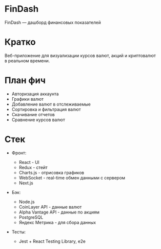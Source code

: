 # FinDash
FinDash — дашборд финансовых показателей

# Кратко
Веб-приложение для визуализации курсов валют, акций и криптовалют в реальном времени. 

# План фич
- Авторизация аккаунта
- Графики валют
- Добавление валют в отслеживаемые
- Сортировка и фильтрация валют
- Скачивание отчетов
- Сравнение курсов валют



# Стек
- Фронт:
  - React - UI
  - Redux - стейт
  - Charts.js - отрисовка графиков
  - WebSocket - real-time обмен данными с сервером
  - Next.js

- Бэк:
  - Node.js
  - CoinLayer API - данные валют
  - Alpha Vantage API - данные по акциям
  - PostgreSQL
  - Яндекс Метрика - для сбора данных
 
- Тесты:
  - Jest + React Testing Library, e2e 
